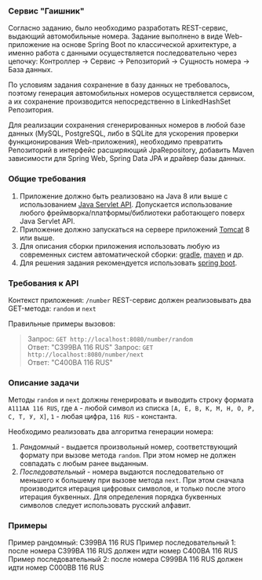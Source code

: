 ### Сервис "Гаишник"

Согласно заданию, было необходимо разработать REST-сервис, выдающий автомобильные номера.
Задание выполнено в виде Web-приложение на основе Spring Boot по классической архитектуре,
а именно работа с данными осуществляется последовательно через цепочку:
Контроллер -> Сервис -> Репозиторий -> Сущность номера -> База данных.

По условиям задания сохранение в базу данных не требовалось,
поэтому генерация автомобильных номеров осуществляется сервисом, 
а их сохранение производится непосредственно в LinkedHashSet<String> Репозитория.

Для реализации сохранения сгенерированных номеров в любой базе данных
(MySQL, PostgreSQL, либо в SQLite для ускорения проверки функционирования Web-приложения),
необходимо превратить Репозиторий в интерфейс расширяющий JpaRepository,
добавить Maven зависимости для Spring Web, Spring Data JPA и драйвер базы данных.


### Общие требования

1. Приложение должно быть реализовано на Java 8 или выше с использованием [Java Servlet API](https://docs.oracle.com/javaee/7/tutorial/servlets.htm). 
Допускается использование любого фреймворка/платформы/библиотеки работающего поверх Java Servlet API.
2. Приложение должно запускаться на сервере приложений [Tomcat](https://tomcat.apache.org/) 8 или выше.
3. Для описания сборки приложения использовать любую из современных систем 
автоматической сборки: [gradle](https://gradle.org/), [maven](https://maven.apache.org/) и др.
4. Для решения задания рекомендуется использовать [spring boot](https://projects.spring.io/spring-boot/).

### Требования к API

Контекст приложения: `/number`
REST-сервис должен реализовывать два GET-метода: `random` и `next`

Правильные примеры вызовов:
> Запрос: `GET http://localhost:8080/number/random`\
> Ответ: "C399BA 116 RUS"
> Запрос: `GET http://localhost:8080/number/next`\
> Ответ: "C400BA 116 RUS"

### Описание задачи

Методы `random` и `next` должны генерировать и выводить строку формата `A111AA 116 RUS`,
где `A` - любой символ из списка `[А, Е, В, К, М, Н, О, Р, С, Т, У, Х]`, `1` - любая цифра, `116 RUS` - константа.

Необходимо реализовать два алгоритма генерации номера:
1. *Рандомный* - выдается произвольный номер, соответствующий формату при вызове метода `random`. При этом номер не должен совпадать с любым ранее выданным.
1. *Последовательный* - номера выдаются последовательно от меньшего к большему при вызове метода `next`.
При этом сначала производится итерация цифровых символов, и только после этого итерация буквенных.
Для определения порядка буквенных символов следует использовать русский алфавит.

### Примеры
Пример рандомный: C399BA 116 RUS
Пример последовательный 1: после номера C399BA 116 RUS должен идти номер C400BA 116 RUS
Пример последовательный 2: после номера C999BA 116 RUS должен идти номер C000BB 116 RUS
